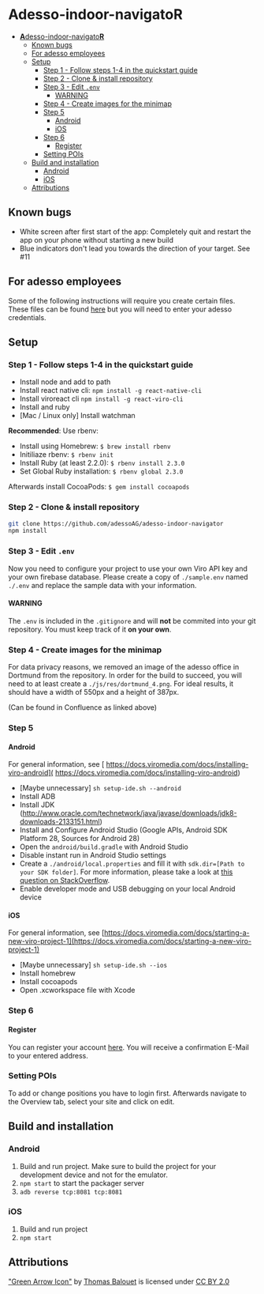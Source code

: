 # **A**desso-indoor-navigato**R**

- [**A**desso-indoor-navigato**R**](#adesso-indoor-navigator)
  - [Known bugs](#known-bugs)
  - [For adesso employees](#for-adesso-employees)
  - [Setup](#setup)
    - [Step 1 - Follow steps 1-4 in the quickstart guide](#step-1---follow-steps-1-4-in-the-quickstart-guide)
    - [Step 2 - Clone & install repository](#step-2---clone--install-repository)
    - [Step 3 - Edit `.env`](#step-3---edit-env)
      - [WARNING](#warning)
    - [Step 4 - Create images for the minimap](#step-4---create-images-for-the-minimap)
    - [Step 5](#step-5)
      - [Android](#android)
      - [iOS](#ios)
    - [Step 6](#step-6)
      - [Register](#register)
    - [Setting POIs](#setting-pois)
  - [Build and installation](#build-and-installation)
    - [Android](#android-1)
    - [iOS](#ios-1)
  - [Attributions](#attributions)

## Known bugs
- White screen after first start of the app: Completely quit and restart the app on your phone without starting a new build
- Blue indicators don't lead you towards the direction of your target. See #11

## For adesso employees
Some of the following instructions will require you create certain files. These files can be found [here](https://confluence.adesso.de/pages/viewpage.action?pageId=88609425) but you will need to enter your adesso credentials.

## Setup

### Step 1 -  Follow steps 1-4 in the quickstart guide
- Install node and add to path
- Install react native cli: `npm install -g react-native-cli`
- Install viroreact cli `npm install -g react-viro-cli`
- Install and ruby
- [Mac / Linux only] Install watchman

**Recommended**: Use rbenv:
- Install using Homebrew: `$ brew install rbenv`
- Initiliaze rbenv: `$ rbenv init`
- Install Ruby (at least 2.2.0): `$ rbenv install 2.3.0`
- Set Global Ruby installation: `$ rbenv global 2.3.0`

Afterwards install CocoaPods: `$ gem install cocoapods`
 

### Step 2 - Clone & install repository
```bash
git clone https://github.com/adessoAG/adesso-indoor-navigator
npm install
```

### Step 3 - Edit `.env`
Now you need to configure your project to use your own Viro API key and your own firebase database. Please create a copy of `./sample.env` named `./.env` and replace the sample data with your information.

#### WARNING
The `.env` is included in the `.gitignore` and will **not** be commited into your git repository. You must keep track of it **on your own**.

### Step 4 - Create images for the minimap
For data privacy reasons, we removed an image of the adesso office in Dortmund from the repository. In order for the build to succeed, you will need to at least create a
`./js/res/dortmund_4.png`. For ideal results, it should have a width of 550px and a height of 387px.

(Can be found in Confluence as linked above)

### Step 5

#### Android
For general information, see [
https://docs.viromedia.com/docs/installing-viro-android](
https://docs.viromedia.com/docs/installing-viro-android)
- [Maybe unnecessary] `sh setup-ide.sh --android`
- Install ADB
- Install JDK (http://www.oracle.com/technetwork/java/javase/downloads/jdk8-downloads-2133151.html)
- Install and Configure Android Studio (Google APIs, Android SDK Platform 28, Sources for Android 28)
- Open the `android/build.gradle` with Android Studio
- Disable instant run in Android Studio settings
- Create a `./android/local.properties` and fill it with ```sdk.dir=[Path to your SDK folder]```. For more information, please take a look at [this question on StackOverflow](https://stackoverflow.com/questions/20673378/where-does-local-properties-go-for-android-project/25318217).
- Enable developer mode and USB debugging on your local Android device

#### iOS
For general information, see [https://docs.viromedia.com/docs/starting-a-new-viro-project-1](https://docs.viromedia.com/docs/starting-a-new-viro-project-1)
- [Maybe unnecessary] `sh setup-ide.sh --ios`
- Install homebrew
- Install cocoapods
- Open .xcworkspace file with Xcode

### Step 6

#### Register

You can register your account [here](https://adesso-indoor-nav-setup.firebaseapp.com/auth/register). You will receive a confirmation E-Mail to your entered address.

### Setting POIs

To add or change positions you have to login first. Afterwards navigate to the Overview tab, select your site and click on edit.

## Build and installation
### Android
1. Build and run project. Make sure to build the project for your development device and not for the emulator.
2. `npm start` to start the packager server
3. `adb reverse tcp:8081 tcp:8081`

### iOS
1. Build and run project
2. `npm start`

## Attributions
["Green Arrow Icon"](https://poly.google.com/view/7eaXP_9tC-e) by [Thomas Balouet](https://poly.google.com/user/3hZPO-XRoBS) is licensed under [CC BY 2.0](https://creativecommons.org/licenses/by/2.0/)
